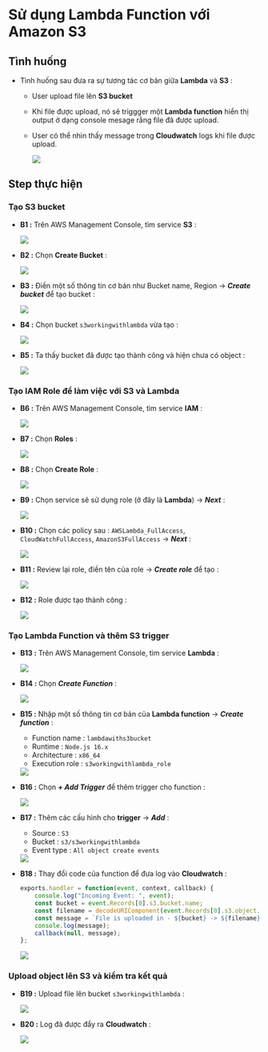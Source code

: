 # Sử dụng Lambda Function với Amazon S3
## **Tình huống**
- Tình huống sau đưa ra sự tương tác cơ bản giữa **Lambda** và **S3** :
    - User upload file lên **S3 bucket**
    - Khi file được upload, nó sẽ triggger một **Lambda function** hiển thị output ở dạng console mesage rằng file đã được upload.
    - User có thể nhìn thấy message trong **Cloudwatch** logs khi file được upload.

        <img src=https://i.imgur.com/wT1Ui1a.png>
## **Step thực hiện**
### **Tạo S3 bucket**
- **B1 :** Trên AWS Management Console, tìm service **S3** :

    <img src=https://i.imgur.com/0DkeLZu.png>

- **B2 :** Chọn **Create Bucket** :

    <img src=https://i.imgur.com/ct5ZOQq.png>

- **B3 :** Điền một số thông tin cơ bản như Bucket name, Region -> ***Create bucket*** để tạo bucket :

    <img src=https://i.imgur.com/qswqfHw.png>

- **B4 :** Chọn bucket `s3workingwithlambda` vừa tạo :

    <img src=https://i.imgur.com/J15cmjg.png>

- **B5 :** Ta thấy bucket đã được tạo thành công và hiện chưa có object :

    <img src=https://i.imgur.com/brTdtkb.png>

### **Tạo IAM Role để làm việc với S3 và Lambda**
- **B6 :** Trên AWS Management Console, tìm service **IAM** :

    <img src=https://i.imgur.com/0DkeLZu.png>

- **B7 :** Chọn **Roles** :

    <img src=https://i.imgur.com/1S8mqjE.png>

- **B8 :** Chọn **Create Role** :

    <img src=https://i.imgur.com/dYr6ZWG.png>

- **B9 :** Chọn service sẽ sử dụng role (ở đây là **Lambda**) -> ***Next*** :

    <img src=https://i.imgur.com/acgVOMr.png>

- **B10 :** Chọn các policy sau : `AWSLambda_FullAccess`, `CloudWatchFullAccess`, `AmazonS3FullAccess` -> ***Next*** :

    <img src=https://i.imgur.com/BItSvMw.png>

- **B11 :** Review lại role, điền tên của role -> ***Create role*** để tạo :

    <img src=https://i.imgur.com/W0m1xiq.png>

- **B12 :** Role được tạo thành công :

    <img src=https://i.imgur.com/kxaw9US.png>

### **Tạo Lambda Function và thêm S3 trigger**
- **B13 :** Trên AWS Management Console, tìm service **Lambda** :

    <img src=https://i.imgur.com/BYDiMUB.png>

- **B14 :** Chọn ***Create Function*** :

    <img src=https://i.imgur.com/GtWQzU5.png>

- **B15 :** Nhập một số thông tin cơ bản của **Lambda function** -> ***Create function*** :
    - Function name : `lambdawiths3bucket`
    - Runtime : `Node.js 16.x`
    - Architecture : `x86_64`
    - Execution role : `s3workingwithlambda_role`

    <img src=https://i.imgur.com/gN3cNBT.png>

- **B16 :** Chọn ***+ Add Trigger*** để thêm trigger cho function :

    <img src=https://i.imgur.com/85CWZeC.png>

- **B17 :** Thêm các cấu hình cho **trigger** -> ***Add*** :
    - Source : `S3`
    - Bucket : `s3/s3workingwithlambda`
    - Event type : `All object create events`

    <img src=https://i.imgur.com/Si1QW2D.png>

- **B18 :** Thay đổi code của function để đưa log vào **Cloudwatch** :
    ```js
    exports.handler = function(event, context, callback) {
        console.log("Incoming Event: ", event);
        const bucket = event.Records[0].s3.bucket.name;
        const filename = decodeURIComponent(event.Records[0].s3.object.key.replace(/\+/g, ' '));
        const message = `File is uploaded in - ${bucket} -> ${filename}`;
        console.log(message);
        callback(null, message);
    };
    ```
    <img src=https://i.imgur.com/IlsyTZU.png>

### **Upload object lên S3 và kiểm tra kết quả**
- **B19 :** Upload file lên bucket `s3workingwithlambda` :

    <img src=https://i.imgur.com/9XlV6cp.png>

- **B20 :** Log đã được đẩy ra **Cloudwatch** :

    <img src=https://i.imgur.com/Obg48Fc.png>